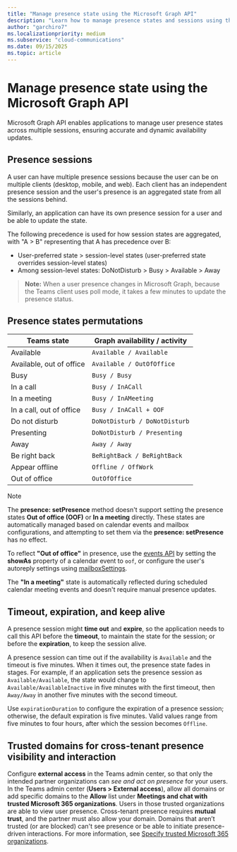 ```yaml
---
title: "Manage presence state using the Microsoft Graph API"
description: "Learn how to manage presence states and sessions using the Microsoft Graph API."
author: "garchiro7"
ms.localizationpriority: medium
ms.subservice: "cloud-communications"
ms.date: 09/15/2025
ms.topic: article
---
```


# Manage presence state using the Microsoft Graph API

Microsoft Graph API enables applications to manage user presence states across multiple sessions, ensuring accurate and dynamic availability updates.

## Presence sessions

A user can have multiple presence sessions because the user can be on multiple clients (desktop, mobile, and web). Each client has an independent presence session and the user's presence is an aggregated state from all the sessions behind.

Similarly, an application can have its own presence session for a user and be able to update the state.

The following precedence is used for how session states are aggregated, with "A > B" representing that A has precedence over B:
* User-preferred state > session-level states (user-preferred state overrides session-level states)
* Among session-level states: DoNotDisturb > Busy > Available > Away

> **Note:** When a user presence changes in Microsoft Graph, because the Teams client uses poll mode, it takes a few minutes to update the presence status.

## Presence states permutations

| Teams state              | Graph availability / activity            |
| ------------------------ | ---------------------------------------- |
| Available                | `Available / Available`                  |
| Available, out of office | `Available / OutOfOffice`                |
| Busy                     | `Busy / Busy`                            |
| In a call                | `Busy / InACall`                         |
| In a meeting             | `Busy / InAMeeting`                      |
| In a call, out of office | `Busy / InACall + OOF`                   |
| Do not disturb           | `DoNotDisturb / DoNotDisturb`            |
| Presenting               | `DoNotDisturb / Presenting`              |
| Away                     | `Away / Away`                            |
| Be right back            | `BeRightBack / BeRightBack`              |
| Appear offline           | `Offline / OffWork`                      |
| Out of office            | `OutOfOffice`                            |

> [!NOTE]
> 
> The **presence: setPresence** method doesn't support setting the presence states **Out of office (OOF)** or **In a meeting** directly. These states are automatically managed based on calendar events and mailbox configurations, and attempting to set them via the **presence: setPresence** has no effect.
>
> To reflect **"Out of office"** in presence, use the [events API](../resources/event.md) by setting the **showAs** property of a calendar event to `oof`, or configure the user's autoreply settings using [mailboxSettings](../resources/mailboxsettings.md).
>
> The **"In a meeting"** state is automatically reflected during scheduled calendar meeting events and doesn't require manual presence updates.

## Timeout, expiration, and keep alive

A presence session might **time out** and **expire**, so the application needs to call this API before the **timeout**, to maintain the state for the session; or before the **expiration**, to keep the session alive.

A presence session can time out if the availability is `Available` and the timeout is five minutes. When it times out, the presence state fades in stages. For example, if an application sets the presence session as `Available/Available`, the state would change to `Available/AvailableInactive` in five minutes with the first timeout, then `Away/Away` in another five minutes with the second timeout.

Use `expirationDuration` to configure the expiration of a presence session; otherwise, the default expiration is five minutes. Valid values range from five minutes to four hours, after which the session becomes `Offline`.

## Trusted domains for cross-tenant presence visibility and interaction

Configure **external access** in the Teams admin center, so that only the intended partner organizations can *see and act on presence* for your users. In the Teams admin center (**Users > External access**), allow all domains or add specific domains to the **Allow** list under **Meetings and chat with trusted Microsoft 365 organizations**. Users in those trusted organizations are able to view user presence. Cross-tenant presence requires **mutual trust**, and the partner must also allow your domain. Domains that aren’t trusted (or are blocked) can't see presence or be able to initiate presence-driven interactions. For more information, see [Specify trusted Microsoft 365 organizations](/microsoftteams/trusted-organizations-external-meetings-chat?tabs=organization-settings#specify-trusted-microsoft-365-organizations).
